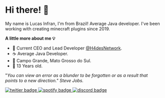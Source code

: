 # Hi there! 👋

My name is Lucas Infran, I'm from Brazil!
Average Java developer. I've been working with creating minecraft plugins since 2019.

**A little more about me 💡**
- 📗 Current CEO and Lead Developer [@H4desNetwork](https://github.com/H4desNetwork).
-  ☕ Average Java Developer.
- 🚩 Campo Grande, Mato Grosso do Sul.
- 📆 13 Years old.

"*You can view an error as a blunder to be forgotten or as a result that points to a new direction."
Steve Jobs.*

[
![twitier badge](https://img.shields.io/badge/Twitter-1DA1F2?style=for-the-badge&logo=twitter&logoColor=white)
](https://twitter.com/infrangoo)[
![spotify badge](https://img.shields.io/badge/Spotify-1ED760?style=for-the-badge&amp;logo=spotify&amp;logoColor=white)
](https://open.spotify.com/user/osil1tdp2dzcurn0ahfi0mai4)[
![discord badge](https://img.shields.io/badge/-Infran%230363-000?style=for-the-badge&amp;logo=Discord&amp;logoColor=white)
](https://discord.com/)
